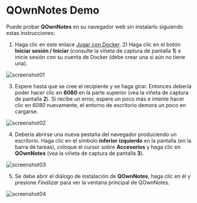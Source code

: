 # QOwnNotes Demo

Puede probar **QOwnNotes** en su navegador web sin instalarlo siguiendo estas instrucciones:

1) Haga clic en este enlace [Jugar con Docker](https://labs.play-with-docker.com/?stack=https://raw.githubusercontent.com/qownnotes/docker-desktop/main/examples/docker-compose.play-with-docker.yml&stack_name=desktop). 2) Haga clic en el botón **Iniciar sesión / Iniciar** (consulte la viñeta de captura de pantalla **1**) e inicie sesión con su cuenta de Docker (debe crear una si aún no tiene una).

![screenshot01](/img/demo/playwithdocker01.png)

3) Espere hasta que se cree el recipiente y se haga girar. Entonces debería poder hacer clic en **6080** en la parte superior (vea la viñeta de captura de pantalla **2**). Si recibe un error, espere un poco más e intente hacer clic en *6080* nuevamente, el entorno de escritorio demora un poco en cargarse.

![screenshot02](/img/demo/playwithdocker02.png)

4) Debería abrirse una nueva pestaña del navegador produciendo un escritorio. Haga clic en el símbolo **inferior izquierdo** en la pantalla (en la barra de tareas), coloque el cursor sobre **Accesorios** y haga clic en **QOwnNotes** (vea la viñeta de captura de pantalla **3**).

![screenshot03](/img/demo/playwithdocker03.png)

5) Se debe abrir el diálogo de instalación de **QOwnNotes**, haga clic en él y presione *Finalizar* para ver la ventana principal de QOwnNotes.

![screenshot04](/img/demo/playwithdocker04.png)
